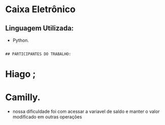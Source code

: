 # Caixa Eletrônico

## Linguagem Utilizada:

- Python.

~~~

## PARTICIPANTES DO TRABALHO:

~~~

# Hiago ;
# Camilly.

- nossa dificuldade foi com acessar a variavel de saldo e manter o valor modificado em outras operações